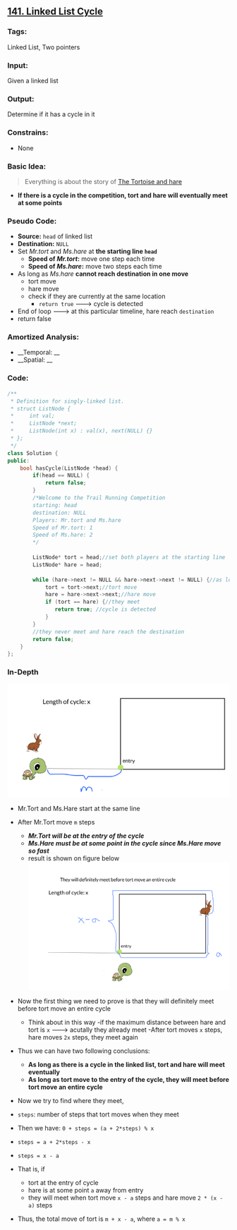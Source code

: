 ## [141. Linked List Cycle](https://leetcode.com/problems/linked-list-cycle/description/)
### Tags:
Linked List, Two pointers
### Input:
Given a linked list
### Output:
Determine if it has a cycle in it
### Constrains:
- None

### Basic Idea:
> Everything is about the story of [The Tortoise and hare](https://mitchellkember.com/blog/post/tortoise-and-hare/)
- __If there is a cycle in the competition, tort and hare will eventually meet at some points__

### Pseudo Code:
- __Source:__ `head` of linked list
- __Destination:__ `NULL`
- Set _Mr.tort_ and _Ms.hare_ at __the starting line `head`__
    - __Speed of _Mr.tort_:__ move one step each time
    - __Speed of _Ms.hare_:__ move two steps each time
- As long as _Ms.hare_ __cannot reach destination in one move__
    - tort move
    - hare move
    - check if they are currently at the same location
        - `return true` ---> cycle is detected
- End of loop
---> at this particular timeline, hare reach `destination`
- return false


### Amortized Analysis:
- __Temporal: __
- __Spatial: __

### Code:
```c++
/**
 * Definition for singly-linked list.
 * struct ListNode {
 *     int val;
 *     ListNode *next;
 *     ListNode(int x) : val(x), next(NULL) {}
 * };
 */
class Solution {
public:
    bool hasCycle(ListNode *head) {
        if(head == NULL) {
            return false;
        }
        /*Welcome to the Trail Running Competition
        starting: head
        destination: NULL
        Players: Mr.tort and Ms.hare
        Speed of Mr.tort: 1
        Speed of Ms.hare: 2
        */
        
        ListNode* tort = head;//set both players at the starting line
        ListNode* hare = head;
        
        while (hare->next != NULL && hare->next->next != NULL) {//as long as Ms.hare cannot reach destination in one move
            tort = tort->next;//tort move
            hare = hare->next->next;//hare move
            if (tort == hare) {//they meet
               return true; //cycle is detected 
            }
        }
        //they never meet and hare reach the destination
        return false;
    }
};
```
### In-Depth
![begin](https://raw.githubusercontent.com/lhz90529/Data-Structure-and-Algo/master/pictures/begin.png)
- Mr.Tort and Ms.Hare start at the same line
- After Mr.Tort move `m` steps
    - ___Mr.Tort will be at the entry of the cycle___
    - ___Ms.Hare must be at some point in the cycle since Ms.Hare move so fast___
    - result is shown on figure below
![in-cycle](https://raw.githubusercontent.com/lhz90529/Data-Structure-and-Algo/master/pictures/in-cycle.png)
- Now the first thing we need to prove is that they will definitely meet before tort move an entire cycle
    - Think about in this way
    -if the maximum distance between hare and tort is `x` ---> acutally they already meet
    -After tort moves `x` steps, hare moves `2x` steps, they meet again
- Thus we can have two following conclusions:
    - __As long as there is a cycle in the linked list, tort and hare will meet eventually__
    - __As long as tort move to the entry of the cycle, they will meet before tort move an entire cycle__
- Now we try to find where they meet,
- `steps`: number of steps that tort moves when they meet
- Then we have: `0 + steps = (a + 2*steps) % x`
- `steps = a + 2*steps - x`
- `steps = x - a`
- That is, if 
    - tort at the entry of cycle
    - hare is at some point `a` away from entry
    - they will meet when tort move `x - a` steps and hare move `2 * (x - a)` steps

- Thus, the total move of tort is `m + x - a`, where `a = m % x`
